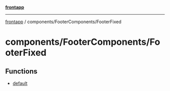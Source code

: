 [**frontapp**](../../../README.md)

***

[frontapp](../../../README.md) / components/FooterComponents/FooterFixed

# components/FooterComponents/FooterFixed

## Functions

- [default](functions/default.md)
